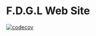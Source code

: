 F.D.G.L Web Site
================
[![codecov](https://codecov.io/gh/morbidrsa/fdgl-homepage/branch/main/graph/badge.svg?token=C9LXJG7T4Y)](https://codecov.io/gh/morbidrsa/fdgl-homepage)
